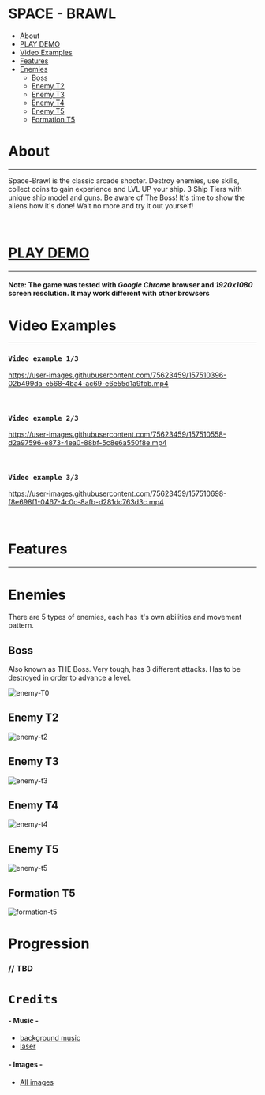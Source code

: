 # SPACE - BRAWL

* [About](#about)
* [PLAY DEMO](#play-demo)
* [Video Examples](#video-examples)
* [Features](#features)
* [Enemies](#enemies)
   - [Boss](#boss)
   - [Enemy T2](#enemy-t2)
   - [Enemy T3](#enemy-t3)
   - [Enemy T4](#enemy-t4)
   - [Enemy T5](#enemy-t5)
   - [Formation T5](#formation-t5)

# About 
***
Space-Brawl is the classic arcade shooter. Destroy enemies, use skills, collect coins to gain experience and LVL UP your ship. 3 Ship Tiers with unique ship model and guns. Be aware of The Boss! It's time to show the aliens how it's done! Wait no more and try it out yourself!

<br />

# [PLAY DEMO](https://aleksns.github.io/space-brawl/)
***
#### Note: The game was tested with _Google Chrome_ browser and _1920x1080_ screen resolution. It may work different with other browsers

# Video Examples
***
### `Video example 1/3`

https://user-images.githubusercontent.com/75623459/157510396-02b499da-e568-4ba4-ac69-e6e55d1a9fbb.mp4

<br />

### `Video example 2/3`

https://user-images.githubusercontent.com/75623459/157510558-d2a97596-e873-4ea0-88bf-5c8e6a550f8e.mp4

<br />

### `Video example 3/3`

https://user-images.githubusercontent.com/75623459/157510698-f8e698f1-0467-4c0c-8afb-d281dc763d3c.mp4

<br />

# Features
***
# Enemies

There are 5 types of enemies, each has it's own abilities and movement pattern.

## Boss

Also known as THE Boss. Very tough, has 3 different attacks. Has to be destroyed in order to advance a level. 

![enemy-T0](https://user-images.githubusercontent.com/75623459/157729542-0e3fd978-8efe-4127-b938-247b4738ae49.gif)

## Enemy T2

![enemy-t2](https://user-images.githubusercontent.com/75623459/157730248-eafd8513-07e7-44ce-bc72-3a7284c11c48.gif)

## Enemy T3

![enemy-t3](https://user-images.githubusercontent.com/75623459/157734899-d340c3a3-6b46-40d9-9b06-620eab7680ae.gif)

## Enemy T4

![enemy-t4](https://user-images.githubusercontent.com/75623459/157734939-333d12ae-aadd-4bca-94d5-1ef234248df0.gif)

## Enemy T5

![enemy-t5](https://user-images.githubusercontent.com/75623459/157734983-70ace57e-bfd9-4e93-99d0-d46d7c15711d.gif)

## Formation T5

![formation-t5](https://user-images.githubusercontent.com/75623459/157735034-ef260b4a-0144-4429-aece-ea0b477be20d.gif)

# Progression

### // TBD

# `Credits`

#### - Music -
- [background music](https://freesound.org/people/CarnotaurusTeam/sounds/505283/)
- [laser](https://freesound.org/people/DayCraftMC/sounds/337112/)

#### - Images -
- [All images](https://github.com/aleksns)
